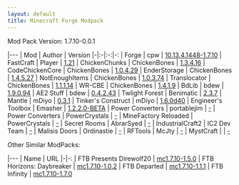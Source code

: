 ```yaml
---
layout: default
title: Minecraft Forge Modpack
---
```

Mod Pack Version: 1.7.10-0.0.1

|---
| Mod | Author | Version
|-|:-|:-:|-:
| Forge                 | cpw           | [10.13.4.1448-1.7.10](http://files.minecraftforge.net/maven/net/minecraftforge/forge/index_1.7.10.html)
| FastCraft             | Player        | [1.21](http://forum.industrial-craft.net/index.php?page=Thread&threadID=10820)
| ChickenChunks         | ChickenBones  | [1.3.4.16](http://www.minecraftforum.net/forums/mapping-and-modding/minecraft-mods/1279956-chickenbones-mods)
| CodeChickenCore       | ChickenBones  | [1.0.4.29](http://www.minecraftforum.net/forums/mapping-and-modding/minecraft-mods/1279956-chickenbones-mods)
| EnderStorage          | ChickenBones  | [1.4.5.27](http://www.minecraftforum.net/forums/mapping-and-modding/minecraft-mods/1279956-chickenbones-mods)
| NotEnoughItems        | ChickenBones  | [1.0.3.74](http://www.minecraftforum.net/forums/mapping-and-modding/minecraft-mods/1279956-chickenbones-mods)
| Translocator          | ChickenBones  | [1.1.1.14](http://www.minecraftforum.net/forums/mapping-and-modding/minecraft-mods/1279956-chickenbones-mods)
| WR-CBE                | ChickenBones  | [1.4.1.9](http://www.minecraftforum.net/forums/mapping-and-modding/minecraft-mods/1279956-chickenbones-mods)
| BdLib                 | bdew          | [1.9.0.94](http://bdew.net/ae2-stuff/)
| AE2 Stuff             | bdew          | [0.4.2.43](http://bdew.net/ae2-stuff/)
| Twlight Forest        | Benimatic     | [2.3.7](http://www.minecraftforum.net/forums/mapping-and-modding/minecraft-mods/1276258-the-twilight-forest-v2-3-5-wrecking-block)
| Mantle                | mDiyo         | [0.3.1](http://www.minecraftforum.net/forums/mapping-and-modding/minecraft-mods/1287648-tinkers-construct)
| Tinker\'s Construct   | mDiyo         | [1.6.0d40](http://www.minecraftforum.net/forums/mapping-and-modding/minecraft-mods/1287648-tinkers-construct)
| Engineer\'s Toolbox   | Emasher       | [1.2.2.0-BETA](http://www.minecraftforum.net/forums/mapping-and-modding/minecraft-mods/1286850-1-7-10-emashers-mods-emasher-resource-engineers)
| Power Converters      | portablejim   | [-](http://www.minecraftforum.net/forums/mapping-and-modding/minecraft-mods/1293983-powerconverters-originally-by-powercrystals)
| Power Converters      | PowerCrystals | [-](http://www.minecraftforum.net/forums/mapping-and-modding/minecraft-mods/1287424-1-5-1-1-5-2-powercrystals-mods-the-updates-never)
| MineFactory Reloaded  | PowerCrystals | [-](http://www.minecraftforum.net/forums/mapping-and-modding/minecraft-mods/1287424-1-5-1-1-5-2-powercrystals-mods-the-updates-never)
| Secret Rooms          | AbrarSyed     | [-](http://www.minecraftforum.net/forums/mapping-and-modding/minecraft-mods/1276042-v4-7-1-beta-secretroomsmod-malsis-doors-compat)
| IndustrialCraft2      | IC2 Dev Team  | [-](http://industrial-craft.net/)
| Malisis Doors         | Ordinastie    | [-](http://www.minecraftforum.net/forums/mapping-and-modding/minecraft-mods/2076338-malisisdoors-1-7-10-1-9-1-saloon-doors-29-06-2015)
| RFTools               | McJty         | [-](http://www.minecraftforum.net/forums/mapping-and-modding/minecraft-mods/2229562-rftools-dimension-builder-teleportation-crafter)
| MystCraft             |               | [-]()

Other Similar ModPacks:

|---
| Name | URL
|-|-:
| FTB Presents Direwolf20  | [mc1.7.10-1.5.0](http://www.feed-the-beast.com/modpacks/direwolf20_17)
| FTB Horizons: Daybreaker | [mc1.7.10-1.0.2](http://www.feed-the-beast.com/modpacks/FTBHorizonsII)
| FTB Departed             | [mc1.7.10-1.1.1](http://www.feed-the-beast.com/modpacks/FTBDeparted)
| FTB Infinity             | [mc1.7.10-1.7.0](http://www.feed-the-beast.com/modpacks/FTBInfinity)
